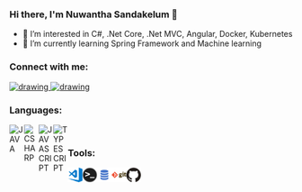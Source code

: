 ### Hi there, I'm Nuwantha Sandakelum 👋

- 👀 I’m interested in C#, .Net Core, .Net MVC, Angular, Docker, Kubernetes 
- 🌱 I’m currently learning Spring Framework and Machine learning

### Connect with me:

<a href="https://www.facebook.com/n.lyoke/" rel="nofollow">
<img src="https://cdn.jsdelivr.net/npm/simple-icons@3.13.0/icons/facebook.svg" alt="drawing" width="30" style="max-width:100%;">
</a>
<a href="https://www.linkedin.com/in/nuwantha-sandakelum-708975192/" rel="nofollow">
<img src="https://cdn.jsdelivr.net/npm/simple-icons@v3/icons/linkedin.svg" alt="drawing" width="30" style="max-width:100%;">
</a>

<br /> 

### Languages:
<img align="left" alt="JAVA" width="26px" src="https://cdn.jsdelivr.net/npm/programming-languages-logos@0.0.3/src/java/java.png" style="max-width:100%;"/>
<img align="left" alt="CSHARP" width="26px" src="https://cdn.jsdelivr.net/npm/programming-languages-logos@0.0.3/src/csharp/csharp.png" style="max-width:100%;"/>
<img align="left" alt="JAVASCRIPT" width="26px" src="https://cdn.jsdelivr.net/npm/programming-languages-logos@0.0.3/src/javascript/javascript.png" style="max-width:100%;"/>
<img align="left" alt="TYPESCRIPT" width="26px" src="https://cdn.jsdelivr.net/npm/programming-languages-logos@0.0.3/src/typescript/typescript.png" style="max-width:100%;"/>

<br /> 

### Tools:
<img align="left" alt="Visual Studio Code" width="26px" src="https://raw.githubusercontent.com/github/explore/80688e429a7d4ef2fca1e82350fe8e3517d3494d/topics/visual-studio-code/visual-studio-code.png" />
<img align="left" alt="TERMINAL" width="26px" src="https://raw.githubusercontent.com/github/explore/d92924b1d925bb134e308bd29c9de6c302ed3beb/topics/terminal/terminal.png" style="max-width:100%;"/>
<img align="left" alt="SQL" width="26px" src="https://raw.githubusercontent.com/github/explore/80688e429a7d4ef2fca1e82350fe8e3517d3494d/topics/sql/sql.png" style="max-width:100%;"/> 
<img align="left" alt="GIT" width="26px" src="https://raw.githubusercontent.com/github/explore/80688e429a7d4ef2fca1e82350fe8e3517d3494d/topics/git/git.png" style="max-width:100%;"/>
<img align="left" alt="GIT" width="26px" src="https://raw.githubusercontent.com/github/explore/89bdd9644f44d1b12180fd512b95574fe4c54617/topics/github-api/github-api.png" style="max-width:100%;"/>
